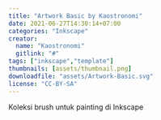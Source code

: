 ```yaml
---
title: "Artwork Basic by Kaostronomi"
date: 2021-06-27T14:30:14+07:00
categories: "Inkscape"
creator: 
  name: "Kaostronomi"
  gitlink: "#"
tags: ["inkscape","template"]
thumbnails: [assets/thumbnail.png]
downloadfile: "assets/Artwork-Basic.svg"
license: "CC-BY-SA"
---
```

Koleksi brush untuk painting di Inkscape